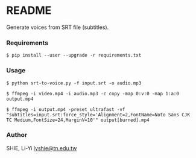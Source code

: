 # README #

Generate voices from SRT file (subtitles).

### Requirements ###

```
$ pip install --user --upgrade -r requirements.txt
```

### Usage ###

```
$ python srt-to-voice.py -f input.srt -o audio.mp3

$ ffmpeg -i video.mp4 -i audio.mp3 -c copy -map 0:v:0 -map 1:a:0 output.mp4

$ ffmpeg -i output.mp4 -preset ultrafast -vf "subtitles=input.srt:force_style='Alignment=2,FontName=Noto Sans CJK TC Medium,FontSize=24,MarginV=10'" output[burned].mp4
```

### Author ###

SHIE, Li-Yi <lyshie@tn.edu.tw>
